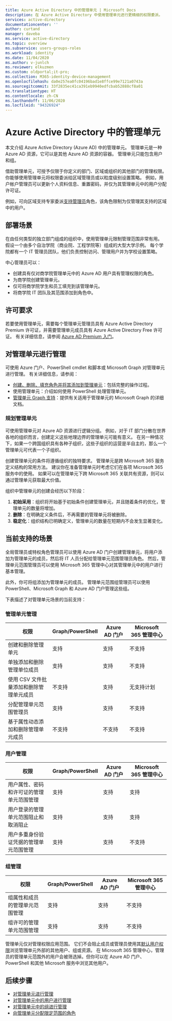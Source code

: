 ```yaml
---
title: Azure Active Directory 中的管理单元 | Microsoft Docs
description: 在 Azure Active Directory 中使用管理单元进行更精细的权限委派。
services: active-directory
documentationcenter: ''
author: curtand
manager: daveba
ms.service: active-directory
ms.topic: overview
ms.subservice: users-groups-roles
ms.workload: identity
ms.date: 11/04/2020
ms.author: v-junlch
ms.reviewer: elkuzmen
ms.custom: oldportal;it-pro;
ms.collection: M365-identity-device-management
ms.openlocfilehash: da0e257ea0fc04196bad1e8ffce99e7121a0743a
ms.sourcegitcommit: 33f2835ec41ca391eb9940edfcbab52888cf8a01
ms.translationtype: HT
ms.contentlocale: zh-CN
ms.lasthandoff: 11/06/2020
ms.locfileid: "94326924"
---
```

# <a name="administrative-units-in-azure-active-directory"></a>Azure Active Directory 中的管理单元

本文介绍 Azure Active Directory (Azure AD) 中的管理单元。 管理单元是一种 Azure AD 资源，它可以是其他 Azure AD 资源的容器。 管理单元只能包含用户和组。

借助管理单元，可授予仅限于你定义的部门、区域或组织的其他部门的管理权限。 你能够使用管理单元将权限委派给区域管理员或以粒度级别设置策略。 例如，用户帐户管理员可以更新个人资料信息、重置密码，并仅为其管理单元中的用户分配许可证。

例如，可向区域支持专家委派[支持管理员](permissions-reference.md#helpdesk-administrator)角色，该角色限制为仅管理其支持的区域中的用户。

## <a name="deployment-scenario"></a>部署场景

在由任何类型的独立部门组成的组织中，使用管理单元限制管理范围非常有用。 假设一个由多个自治学院（商业院、工程学院等）组成的大型大学示例。 每个学院都有一个 IT 管理员团队，他们负责控制访问、管理用户并为学校设置策略。 

中心管理员可以：

- 创建具有仅对商学院管理单元中的 Azure AD 用户具有管理权限的角色。
- 为商学院创建管理单元。
- 仅可将商学院学生和员工填充到该管理单元。
- 将商学院 IT 团队及其范围添加到角色中。

## <a name="license-requirements"></a>许可要求

若要使用管理单元，需要每个管理单元管理员具有 Azure Active Directory Premium 许可证，并需要管理单元成员具有 Azure Active Directory Free 许可证。 有关详细信息，请参阅 [Azure AD Premium 入门](../fundamentals/active-directory-get-started-premium.md)。

## <a name="manage-administrative-units"></a>对管理单元进行管理

可使用 Azure 门户、PowerShell cmdlet 和脚本或 Microsoft Graph 对管理单元进行管理。 有关详细信息，请参阅：

- [创建、删除、填充角色并将其添加到管理单元](admin-units-manage.md)：包括完整的操作过程。
- 使用管理单元：介绍如何使用 PowerShell 处理管理单元。
- [管理单元 Graph 支持](https://docs.microsoft.com/graph/api/resources/administrativeunit?view=graph-rest-1.0&preserve-view=true)：提供有关适用于管理单元的 Microsoft Graph 的详细文档。

### <a name="plan-your-administrative-units"></a>规划管理单元

可使用管理单元对 Azure AD 资源进行逻辑分组。 例如，对于 IT 部门分散在世界各地的组织而言，创建定义这些地理边界的管理单元可能有意义。 在另一种情况下，如果一个跨国组织具有各种子组织，这些子组织的运营是半自主的，那么一个管理单元可代表一个子组织。

创建管理单元的条件将遵循组织的独特要求。 管理单元是跨 Microsoft 365 服务定义结构的常用方法。 建议你在准备管理单元时考虑它们在各项 Microsoft 365 服务中的使用。 如果可以在管理单元下跨 Microsoft 365 关联共有资源，则可以通过管理单元获取最大价值。

组织中管理单元的创建会经历以下阶段：

1. **初始采用**：组织将开始基于初始条件创建管理单元，并且随着条件的优化，管理单元的数量将增加。
1. **删除**：在明确定义条件后，不再需要的管理单元将被删除。
1. **稳定化**：组织结构已明确定义，管理单元的数量在短期内不会发生显著变化。

## <a name="currently-supported-scenarios"></a>当前支持的场景

全局管理员或特权角色管理员可以使用 Azure AD 门户创建管理单元，将用户添加为管理单元的成员，然后将 IT 人员分配给管理单元范围管理员角色。 然后，管理单元范围管理员可以使用 Microsoft 365 管理中心对其管理单元中的用户进行基本管理。

此外，你可将组添加为管理单元的成员。 管理单元范围组管理员可以使用 PowerShell、Microsoft Graph 和 Azure AD 门户管理这些组。

下表描述了对管理单元场景的当前支持：

### <a name="administrative-unit-management"></a>管理单元管理

| 权限 |   Graph/PowerShell   | Azure AD 门户 | Microsoft 365 管理中心 | 
| -- | -- | -- | -- |
| 创建和删除管理单元   |    支持    |   支持   |    不支持 | 
| 单独添加和删除管理单位成员    |   支持    |   支持   |    不支持 | 
| 使用 CSV 文件批量添加和删除管理单元成员   |    不支持     |  支持   |    无支持计划 | 
| 分配管理单元范围管理员  |     支持    |   支持    |   不支持 | 
| 基于属性动态添加和删除管理单元成员 | 不支持 | 不支持 | 不支持 

### <a name="user-management"></a>用户管理

| 权限 |   Graph/PowerShell   | Azure AD 门户 | Microsoft 365 管理中心 |
| -- | -- | -- | -- |
| 用户属性、密码和许可证的管理单元范围管理   |    支持     |  支持   |   支持 |
| 用户登录的管理单元范围阻止和取消阻止    |   支持   |    支持   |    支持 |
| 用户多重身份验证凭据的管理单元范围管理   |    支持   |   支持   |   不支持 |

### <a name="group-management"></a>组管理

| 权限 |   Graph/PowerShell   | Azure AD 门户 | Microsoft 365 管理中心 |
| -- | -- | -- | -- |
| 组属性和成员的管理单元范围管理     |  支持   |    支持    |  不支持 |
| 组许可的管理单元范围管理   |    支持  |    支持   |   不支持 |


管理单元仅对管理权限应用范围。 它们不会阻止成员或管理员使用其[默认用户权限](../fundamentals/users-default-permissions.md)浏览管理单元外部的其他用户、组或资源。 在 Microsoft 365 管理中心，管理员的管理单元范围外的用户会被筛选掉。但你可以在 Azure AD 门户、PowerShell 和其他 Microsoft 服务中浏览其他用户。

## <a name="next-steps"></a>后续步骤

- [对管理单元进行管理](admin-units-manage.md)
- [对管理单元中的用户进行管理](admin-units-add-manage-users.md)
- [对管理单元中的组进行管理](admin-units-add-manage-groups.md)
- [向管理单元分配限定范围的角色](admin-units-assign-roles.md)

